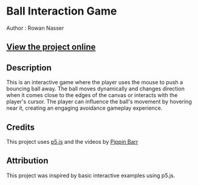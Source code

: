 # Ball Interaction Game
Author : Rowan Nasser

## [View the project online](URL_TO_THE_PROJECT)

## Description
This is an interactive game where the player uses the mouse to push a bouncing ball away. 
The ball moves dynamically and changes direction when it comes close to the edges of the canvas 
or interacts with the player's cursor. The player can influence the ball's movement by hovering near it, 
creating an engaging avoidance gameplay experience.

## Credits
This project uses [p5.js](https://p5js.org) and the videos by [Pippin Barr](https://pippinbarr.com/cart253/schedule)

## Attribution
This project was inspired by basic interactive examples using p5.js. 

